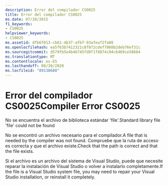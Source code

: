 ```yaml
---
description: Error del compilador CS0025
title: Error del compilador CS0025
ms.date: 07/20/2015
f1_keywords:
- CS0025
helpviewer_keywords:
- CS0025
ms.assetid: dfb6f013-cb61-4b37-afbf-93afeaf2fa08
ms.openlocfilehash: ea5f63b7412321c8f072cdef7860b2deb76ef31c
ms.sourcegitcommit: d579fb5e4b46745fd0f1f8874c94c6469ce58604
ms.translationtype: MT
ms.contentlocale: es-ES
ms.lasthandoff: 08/30/2020
ms.locfileid: "89138688"
---
```

# <a name="compiler-error-cs0025"></a><span data-ttu-id="e9602-103">Error del compilador CS0025</span><span class="sxs-lookup"><span data-stu-id="e9602-103">Compiler Error CS0025</span></span>
<span data-ttu-id="e9602-104">No se encuentra el archivo de biblioteca estándar 'file'.</span><span class="sxs-lookup"><span data-stu-id="e9602-104">Standard library file 'file' could not be found</span></span>  
  
 <span data-ttu-id="e9602-105">No se encontró un archivo necesario para el compilador.</span><span class="sxs-lookup"><span data-stu-id="e9602-105">A file that is needed by the compiler was not found.</span></span> <span data-ttu-id="e9602-106">Compruebe que la ruta de acceso es correcta y que el archivo existe.</span><span class="sxs-lookup"><span data-stu-id="e9602-106">Check that the path is correct and that the file exists.</span></span>  
  
 <span data-ttu-id="e9602-107">Si el archivo es un archivo del sistema de Visual Studio, puede que necesite reparar la instalación de Visual Studio o volver a instalarlo completamente.</span><span class="sxs-lookup"><span data-stu-id="e9602-107">If the file is a Visual Studio system file, you may need to repair your Visual Studio installation, or reinstall it completely.</span></span>
